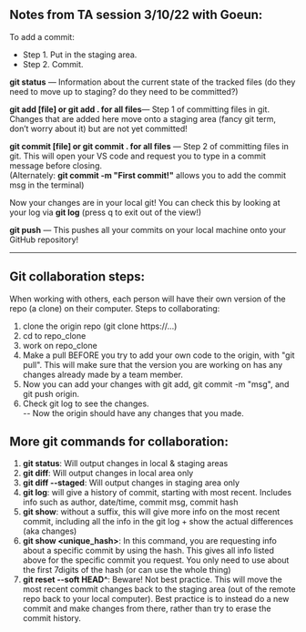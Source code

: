 ## Notes from TA session 3/10/22 with Goeun:

To add a commit:
- Step 1. Put in the staging area.
- Step 2. Commit.

**git status** — Information about the current state of the tracked files (do they need to move up to staging? do they need to be committed?)

**git add [file] or git add . for all files**— Step 1 of committing files in git. Changes that are added here move onto a staging area (fancy git term, don’t worry about it) but are not yet committed!

**git commit [file] or git commit . for all files** — Step 2 of committing files in git. This will open your VS code and request you to type in a commit message before closing.  
(Alternately:  **git commit -m "First commit!"**  allows you to add the commit msg in the terminal)

Now your changes are in your local git! You can check this by looking at your log via **git log** (press q to exit out of the view!)

**git push** — This pushes all your commits on your local machine onto your GitHub repository!

--- 
## Git collaboration steps:
When working with others, each person will have their own version of the repo (a clone) on their computer.  Steps to collaborating:
1. clone the origin repo (git clone https://...)
2. cd to repo_clone
3. work on repo_clone
4. Make a pull BEFORE you try to add your own code to the origin, with "git pull".  This will make sure that the version you are working on has any changes already made by a team member.
5. Now you can add your changes with git add, git commit -m "msg", and git push origin.
6. Check git log to see the changes.  
-- Now the origin should have any changes that you made.
## More git commands for collaboration:
1. **git status**: Will output changes in local & staging areas
2. **git diff**: Will output changes in local area only
3. **git diff --staged**: Will output changes in staging area only
4. **git log**: will give a history of commit, starting with most recent. Includes info such as author, date/time, commit msg, commit hash
5. **git show**: without a suffix, this will give more info on the most recent commit, including all the info in the git log + show the actual differences (aka changes)
6. **git show <unique_hash>**:  In this command, you are requesting info about a specific commit by using the hash. This gives all info listed above for the specific commit you request.  You only need to use about the first 7digits of the hash (or can use the whole thing)
7. **git reset --soft HEAD^**:  Beware! Not best practice.  This will move the most recent commit changes back to the staging area (out of the remote repo back to your local computer).  Best practice is to instead do a new commit and make changes from there, rather than try to erase the commit history.